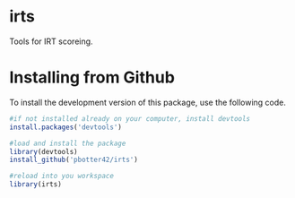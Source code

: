 # irts

Tools for IRT scoreing.

# Installing from Github

To install the development version of this package, use the following code.

```r
#if not installed already on your computer, install devtools
install.packages('devtools')

#load and install the package
library(devtools)
install_github('pbotter42/irts')

#reload into you workspace
library(irts)
```